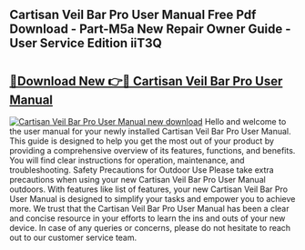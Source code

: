 ## Cartisan Veil Bar Pro User Manual Free Pdf Download - Part-M5a New Repair Owner Guide - User Service Edition iiT3Q

# <h2><a href="http://bc22489.oget.top/?id=Cartisan+Veil+Bar+Pro+User+Manual">🔗Download New 👉🔴 Cartisan Veil Bar Pro User Manual</a></h2>

[![Cartisan Veil Bar Pro User Manual new download](https://i.imgur.com/5g1atiW.png)](http://bc22489.oget.top/?id=Cartisan+Veil+Bar+Pro+User+Manual)
Hello and welcome to the user manual for your newly installed Cartisan Veil Bar Pro User Manual. This guide is designed to help you get the most out of your product by providing a comprehensive overview of its features, functions, and benefits. You will find clear instructions for operation, maintenance, and troubleshooting. Safety Precautions for Outdoor Use Please take extra precautions when using your new Cartisan Veil Bar Pro User Manual outdoors. With features like list of features, your new Cartisan Veil Bar Pro User Manual is designed to simplify your tasks and empower you to achieve more. We trust that the Cartisan Veil Bar Pro User Manual has been a clear and concise resource in your efforts to learn the ins and outs of your new device. In case of any queries or concerns, please do not hesitate to reach out to our customer service team.
